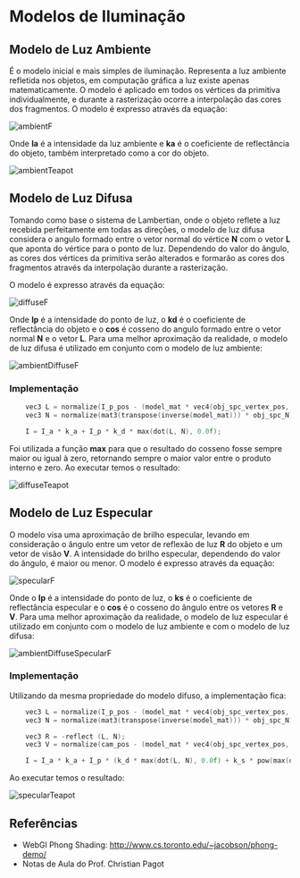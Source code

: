 ﻿# Modelos de Iluminação

## Modelo de Luz Ambiente
 
É o modelo inicial e mais simples de iluminação. Representa a luz ambiente refletida nos objetos, em computação gráfica a luz existe apenas matematicamente. O modelo é aplicado em todos os vértices da primitiva individualmente, e durante a rasterização ocorre a interpolação das cores dos fragmentos. O modelo é expresso através da equação:

![ambientF](https://github.com/Shanksir/CG/blob/master/Shader/images/ambientF.png)

Onde **Ia** é a intensidade da luz ambiente e **ka** é o coeficiente de reflectância do objeto, também interpretado como a cor do objeto.

![ambientTeapot](https://github.com/Shanksir/CG/blob/master/Shader/images/ambientTeapot.png)

## Modelo de Luz Difusa

Tomando como base o sistema de Lambertian, onde o objeto reflete a luz recebida perfeitamente em todas as direções, o modelo de luz difusa considera o angulo formado entre o vetor normal do vértice **N** com o vetor **L** que aponta do vértice para o ponto de luz. Dependendo do valor do ângulo, as cores dos vértices da primitiva serão alterados e formarão as cores dos fragmentos através da interpolação durante a rasterização.

O modelo é expresso através da equação:

![diffuseF](https://github.com/Shanksir/CG/blob/master/Shader/images/diffuseF.png)

Onde **Ip** é a intensidade do ponto de luz, o **kd** é o coeficiente de reflectância do objeto e o **cos** é cosseno do angulo formado entre o vetor normal **N** e o vetor **L**. Para uma melhor aproximação da realidade, o modelo de luz difusa é utilizado em conjunto com o modelo de luz ambiente:

![ambientDiffuseF](https://github.com/Shanksir/CG/blob/master/Shader/images/ambientDiffuseF.png)

### Implementação

```C++
    vec3 L = normalize(I_p_pos - (model_mat * vec4(obj_spc_vertex_pos, 1.0)).xyz);
    vec3 N = normalize(mat3(transpose(inverse(model_mat))) * obj_spc_N);

    I = I_a * k_a + I_p * k_d * max(dot(L, N), 0.0f);
```

Foi utilizada a função **max** para que o resultado do cosseno fosse sempre maior ou igual à zero, retornando sempre o maior valor entre o produto interno e zero. Ao executar temos o resultado:

![diffuseTeapot](https://github.com/Shanksir/CG/blob/master/Shader/images/diffuseTeapot.png)

## Modelo de Luz Especular

O modelo visa uma aproximação de brilho especular, levando em consideração o ângulo entre um vetor de reflexão de luz **R** do objeto e um vetor de visão **V**. A intensidade do brilho especular, dependendo do valor do ângulo, é maior ou menor. O modelo é expresso através da equação:

![specularF](https://github.com/Shanksir/CG/blob/master/Shader/images/specularF.png)

Onde o **Ip** é a intensidade do ponto de luz, o **ks** é o coeficiente de reflectância especular e o **cos** é o cosseno do ângulo entre os vetores **R** e **V**. Para uma melhor aproximação da realidade, o modelo de luz especular é utilizado em conjunto com o modelo de luz ambiente e com o modelo de luz difusa:

![ambientDiffuseSpecularF](https://github.com/Shanksir/CG/blob/master/Shader/images/ambientDiffuseSpecularF.png)

### Implementação

Utilizando da mesma propriedade do modelo difuso, a implementação fica:

```C++
    vec3 L = normalize(I_p_pos - (model_mat * vec4(obj_spc_vertex_pos, 1.0)).xyz);
    vec3 N = normalize(mat3(transpose(inverse(model_mat))) * obj_spc_N);

    vec3 R = -reflect (L, N);
    vec3 V = normalize(cam_pos - (model_mat * vec4(obj_spc_vertex_pos, 1.0)).xyz);

    I = I_a * k_a + I_p * (k_d * max(dot(L, N), 0.0f) + k_s * pow(max(dot(R, V), 0.0f), n));
```

Ao executar temos o resultado:

![specularTeapot](https://github.com/Shanksir/CG/blob/master/Shader/images/specularTeapot.png)

## Referências

- WebGl Phong Shading: http://www.cs.toronto.edu/~jacobson/phong-demo/
- Notas de Aula do Prof. Christian Pagot
